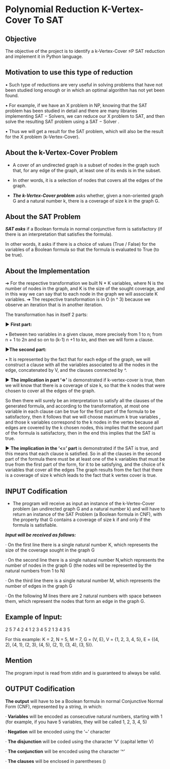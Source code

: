 # Polynomial Reduction K-Vertex-Cover To SAT

## Objective 

The objective of the project is to identify a k-Vertex-Cover ≤P SAT reduction and implement it in Python language.

## Motivation to use this type of reduction
 
 • Such type of reductions are very useful in solving problems that have not been studied long enough or in which an optimal algorithm has not yet been found.
 
 • For example, if we have an X problem in NP, knowing that the SAT problem has been studied in detail and there are many libraries implementing SAT − Solvers, we can reduce our X problem to SAT, and then solve the resulting SAT problem using a SAT − Solver .
  
 • Thus we will get a result for the SAT problem, which will also be the result for the X problem (k-Vertex-Cover).

## About the  k-Vertex-Cover Problem

- A cover of an undirected graph is a subset of nodes in the graph such that, for any edge of the graph, at least one of its ends is in the subset.

- In other words, it is a selection of nodes that covers all the edges of the graph.

- ***The k-Vertex-Cover problem*** asks whether, given a non-oriented graph G and a natural number k, there is a coverage of size k in the graph G.

## About the SAT Problem

 ***SAT asks*** if a Boolean formula in normal conjunctive form is satisfactory (if there is an interpretation that satisfies the formula). 
 
 In other words, it asks if there is a choice of values (True / False) for the variables of a Boolean formula so that the formula is evaluated to True (to be true).


## About the Implementation 

➔ For the respective transformation we built N * K variables, where N is the number of nodes in the graph, and K is the size of the sought coverage, and in this way we can say that to each node in the graph we will associate K variables.
➔ The respective transformation is in O (n ^ 3) because we observe an iteration that is in another iteration.

The transformation has in itself 2 parts:

► **First part:**

• Between two variables in a given clause, more precisely from 1 to n; from n + 1 to 2n and so on to (k-1) n +1 to kn, and then we will form a clause.

►**The second part:**

• It is represented by the fact that for each edge of the graph, we will construct a clause with all the variables associated to all the nodes in the edge, concatenated by V, and the clauses connected by ^.

► **The implication in part ‘=>’** is demonstrated if k-vertex-cover is true, then we will know that there is a coverage of size k, so that the k nodes that were chosen to cover all the edges of the graph.

So then there will surely be an interpretation to satisfy all the clauses of the generated formula, and according to the transformation, at most one variable in each clause can be true for the first part of the formula to be satisfactory, then it follows that we will choose maximum k true variables , and those k variables correspond to the k nodes in the vertex because all edges are covered by the k chosen nodes, this implies that the second part of the formula is satisfactory, then in the end this implies that the SAT is true.

► **The implication in the ‘<=’ part** is demonstrated if the SAT is true, and this means that each clause is satisfied. So in all the clauses in the second part of the formula there must be at least one of the k variables that must be true from the first part of the form, for it to be satisfying, and the choice of k variables that cover all the edges The graph results from the fact that there is a coverage of size k which leads to the fact that k vertex cover is true.


## INPUT Codification

- The program will receive as input an instance of the k-Vertex-Cover problem (an undirected graph G and a natural number k) and will have to return an instance of the SAT Problem (a Boolean formula in CNF), with the property that G contains a coverage of size k if and only if the formula is satisfiable.

***Input will be received as follows:***

· On the first line there is a single natural number K, which represents the size of the coverage sought in the graph G

· On the second line there is a single natural number N,which represents the number of nodes in the graph G (the nodes will be represented by the natural numbers from 1 to N)

· On the third line there is a single natural number M, which represents the number of edges in the graph G

· On the following M lines there are 2 natural numbers with space between them, which represent the nodes that form an edge in the graph G.

## Example of Input:

2
5
7
4 2
4 1
2 3
4 5
2 1
3 4
3 5

For this example:
  K = 2, N = 5, M = 7, G = (V, E),
  V = {1, 2, 3, 4, 5}, E = {(4, 2), (4, 1), (2, 3), (4, 5), (2, 1), (3, 4), (3, 5)}.

## Mention  

The program input is read from stdin and is guaranteed to always be valid.

## OUTPUT Codification

**The output** will have to be a Boolean formula in normal Conjunctive Normal Form (CNF), represented by a string, in which:

· **Variables** will be encoded as consecutive natural numbers, starting with 1 (for example, if you have 5 variables, they will be called 1, 2, 3, 4, 5)

· **Negation** will be encoded using the ‘~’ character

· **The disjunction** will be coded using the character ‘V’ (capital letter V)

· **The conjunction** will be encoded using the character ‘^’

· **The clauses** will be enclosed in parentheses ()

